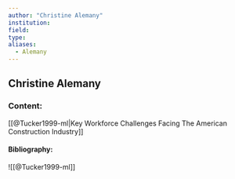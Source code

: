 ```yaml
---
author: "Christine Alemany"
institution:
field:
type:
aliases:
  - Alemany
---
```


## Christine Alemany

### Content:
[[@Tucker1999-ml|Key Workforce Challenges Facing The American Construction Industry]]

#### Bibliography:

![[@Tucker1999-ml]]